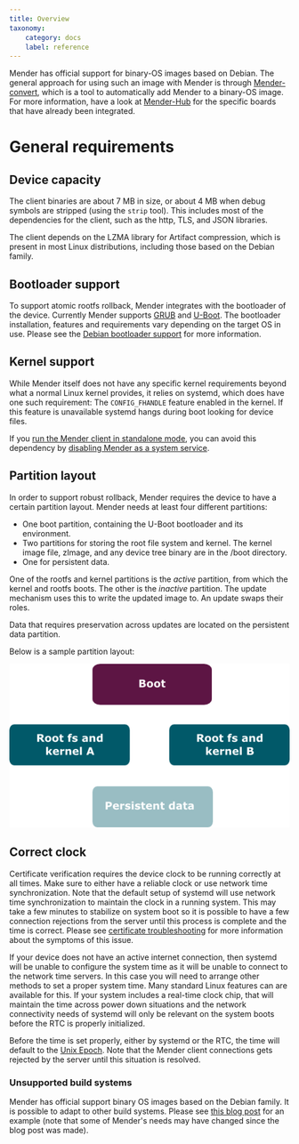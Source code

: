 ```yaml
---
title: Overview
taxonomy:
    category: docs
    label: reference
---
```


Mender has official support for binary-OS images based on Debian. The general
approach for using such an image with Mender is through
[Mender-convert](https://github.com/mendersoftware/mender-convert), which is a
tool to automatically add Mender to a binary-OS image. For more information,
have a look at
[Mender-Hub](https://hub.mender.io/c/board-integrations/debian-family/11) for
the specific boards that have already been integrated.


# General requirements

## Device capacity

The client binaries are about 7 MB in size, or about 4 MB when debug symbols are
stripped (using the `strip` tool). This includes most of the dependencies for
the client, such as the http, TLS, and JSON libraries.

The client depends on the LZMA library for Artifact compression, which is
present in most Linux distributions, including those based on the Debian family.

## Bootloader support

To support atomic rootfs rollback, Mender integrates with the bootloader of the
device. Currently Mender supports
[GRUB](https://www.gnu.org/software/grub/?target=_blank) and
[U-Boot](http://www.denx.de/wiki/U-Boot?target=_blank). The bootloader
installation, features and requirements vary depending on the target OS in use.
Please see the [Debian bootloader support](../debian-family#bootloader-support)
for more information.

## Kernel support

While Mender itself does not have any specific kernel requirements beyond what a
normal Linux kernel provides, it relies on systemd, which does have one such
requirement: The `CONFIG_FHANDLE` feature enabled in the kernel. If this feature
is unavailable systemd hangs during boot looking for device files.

If you [run the Mender client in standalone
mode](../../overview/overview#modes-of-operation), you can avoid this
dependency by [disabling Mender as a system
service](../../system-updates/yocto-project/image-customization#disabling-mender-as-a-system-service).

## Partition layout

In order to support robust rollback, Mender requires the device to have a
certain partition layout. Mender needs at least four different partitions:
* One boot partition, containing the U-Boot bootloader and its environment.
* Two partitions for storing the root file system and kernel. The kernel image
  file, zImage, and any device tree binary are in the /boot directory.
* One for persistent data.

One of the rootfs and kernel partitions is the *active* partition, from which
the kernel and rootfs boots. The other is the *inactive* partition. The update
mechanism uses this to write the updated image to. An update swaps their roles.

Data that requires preservation across updates are located on the persistent
data partition. 

Below is a sample partition layout:

![Mender client partition layout](mender_client_partition_layout.png)

## Correct clock

Certificate verification requires the device clock to be running correctly at
all times. Make sure to either have a reliable clock or use network time
synchronization. Note that the default setup of systemd will use network time
synchronization to maintain the clock in a running system. This may take a few
minutes to stabilize on system boot so it is possible to have a few connection
rejections from the server until this process is complete and the time is
correct. Please see [certificate
troubleshooting](../../troubleshooting/mender-client#certificate-expired-or-not-yet-valid)
for more information about the symptoms of this issue.

If your device does not have an active internet connection, then systemd will be
unable to configure the system time as it will be unable to connect to the
network time servers. In this case you will need to arrange other methods to set
a proper system time. Many standard Linux features can are available for this.
If your system includes a real-time clock chip, that will maintain the time
across power down situations and the network connectivity needs of systemd will
only be relevant on the system boots before the RTC is properly initialized.

Before the time is set properly, either by systemd or the RTC, the time will
default to the [Unix
Epoch](https://en.wikipedia.org/wiki/Unix_time?target=_blank). Note that the
Mender client connections gets rejected by the server until this situation is
resolved.

### Unsupported build systems

Mender has official support binary OS images based on the Debian family. It is
possible to adapt to other build systems. Please see [this blog
post](https://mender.io/blog/porting-mender-to-a-non-yocto-build-system?target=_blank)
for an example (note that some of Mender's needs may have changed since the blog
post was made).
